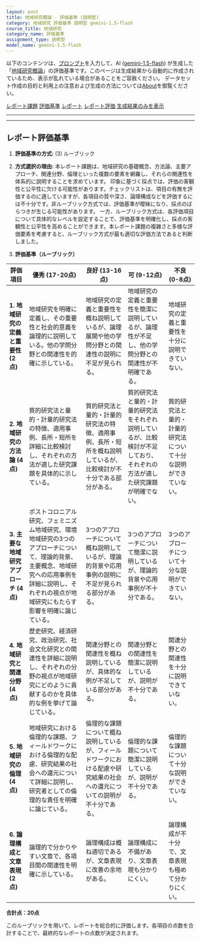 ```yaml
---
layout: post
title: 地域研究概論 - 評価基準 (説明型)
category: 地域研究 評価基準 説明型 gemini-1.5-flash
course_title: 地域研究
category_name: 評価基準
assignment_type: 説明型
model_name: gemini-1.5-flash
---
```


以下のコンテンツは、[プロンプト](http://127.0.0.1:8000/generated/地域研究/gemini-1.5-flash/prompt_評価基準-説明型.md)を入力して、AI ([gemini-1.5-flash](contents/gemini-1.5-flash)) が生成した「[地域研究概論](/contents/地域研究/)」の評価基準です。このページは生成結果から自動的に作成されているため、表示が乱れている場合があることをご容赦ください。
データセット作成の目的と利用上の注意および生成の方法については[About](/About)を御覧ください。

[レポート課題](../レポート課題-説明型)
[評価基準](../評価基準-説明型)
[レポート](../レポート-説明型)
[レポート評価](../レポート評価-説明型)
[生成結果のみを表示](http://127.0.0.1:8000/generated/地域研究/gemini-1.5-flash/評価基準-説明型.md)
  

***
***
  
## レポート評価基準

1. **評価基準の方式:** (3) ルーブリック

2. **方式選択の理由:** 本レポート課題は、地域研究の基礎概念、方法論、主要アプローチ、関連分野、倫理といった複数の要素を網羅し、それらの関連性を体系的に説明することを求めています。  印象に基づく採点では、評価の客観性と公平性に欠ける可能性があります。チェックリストは、項目の有無を評価するのに適していますが、各項目の質や深さ、論理構成などを評価するには不十分です。非ルーブリック方式では、評価基準が曖昧になり、採点のばらつきが生じる可能性があります。  一方、ルーブリック方式は、各評価項目について具体的なレベルを設定することで、評価基準を明確化し、採点の客観性と公平性を高めることができます。本レポート課題の複雑さと多様な評価要素を考慮すると、ルーブリック方式が最も適切な評価方法であると判断しました。


3. **評価基準（ルーブリック）**

| 評価項目 | 優秀 (17-20点) | 良好 (13-16点) | 可 (9-12点) | 不良 (0-8点) |
|---|---|---|---|---|
| **1. 地域研究の定義と重要性 (2点)** | 地域研究を明確に定義し、その重要性と社会的意義を論理的に説明している。他の学問分野との関連性を的確に示している。 | 地域研究の定義と重要性を概ね説明しているが、論理展開や他の学問分野との関連性の説明に不足が見られる。 | 地域研究の定義と重要性を簡潔に説明しているが、論理性が不足し、他の学問分野との関連性が不明確である。 | 地域研究の定義と重要性を十分に説明できていない。 |
| **2. 地域研究の方法論 (4点)** | 質的研究法と量的・計量的研究法の特徴、適用事例、長所・短所を詳細に比較検討し、それぞれの方法が適した研究課題を具体的に示している。 | 質的研究法と量的・計量的研究法の特徴、適用事例、長所・短所を概ね説明しているが、比較検討が不十分である部分がある。 | 質的研究法と量的・計量的研究法をそれぞれ説明しているが、比較検討が不足しており、それぞれの方法が適した研究課題が明確でない。 | 質的研究法と量的・計量的研究法について十分な説明ができていない。 |
| **3. 主要な地域研究アプローチ (4点)** | ポストコロニアル研究、フェミニズム地域研究、環境地域研究の3つのアプローチについて、理論的背景、主要概念、地域研究への応用事例を詳細に説明し、それぞれの視点が地域研究にもたらす影響を明確に論じている。 | 3つのアプローチについて概ね説明しているが、理論的背景や応用事例の説明に不足が見られる部分がある。 | 3つのアプローチについて簡潔に説明しているが、理論的背景や応用事例が不十分である。 | 3つのアプローチについて十分な説明ができていない。 |
| **4. 地域研究と関連分野 (4点)** | 歴史研究、経済研究、政治研究、社会文化研究との関連性を詳細に説明し、それぞれの分野の視点が地域研究にどのように貢献するのかを具体的な例を挙げて論じている。 | 関連分野との関連性を概ね説明しているが、具体的な例が不足している部分がある。 | 関連分野との関連性を簡潔に説明しているが、説明が不十分である。 | 関連分野との関連性を十分に説明できていない。 |
| **5. 地域研究の倫理 (4点)** | 地域研究における倫理的な課題、フィールドワークにおける倫理的な配慮、研究結果の社会への還元について詳細に説明し、研究者としての倫理的な責任を明確に論じている。 | 倫理的な課題について概ね説明しているが、フィールドワークにおける配慮や研究結果の社会への還元についての説明が不十分である。 | 倫理的な課題について簡潔に説明しているが、説明が不十分である。 | 倫理的な課題について十分な説明ができていない。 |
| **6. 論理構成と文章表現 (2点)** | 論理的で分かりやすい文章で、各項目間の関連性を明確に示している。 | 論理構成は概ね適切であるが、文章表現に改善の余地がある。 | 論理構成に不備があり、文章表現も分かりにくい。 | 論理構成が不十分で、文章表現も極めて分かりにくい。 |


**合計点：20点**


このルーブリックを用いて、レポートを総合的に評価します。各項目の点数を合計することで、最終的なレポートの点数が決定されます。
